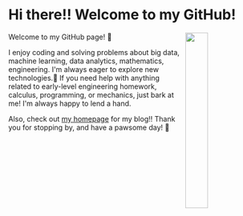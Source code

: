# Hi there!! Welcome to my GitHub! 

<img src='https://github.com/jarondlk/jarondlk/blob/main/alfyn_hadoop.png' align='right' width='30%'>

Welcome to my GitHub page! 🐶 

I enjoy coding and solving problems about big data, machine learning, data analytics, mathematics, engineering. I'm always eager to explore new technologies.🐾 If you need help with anything related to early-level engineering homework, calculus, programming, or mechanics, just bark at me! I'm always happy to lend a hand.

Also, check out [my homepage](https://www.jaronchai.com) for my blog!!
Thank you for stopping by, and have a pawsome day! 🌟
